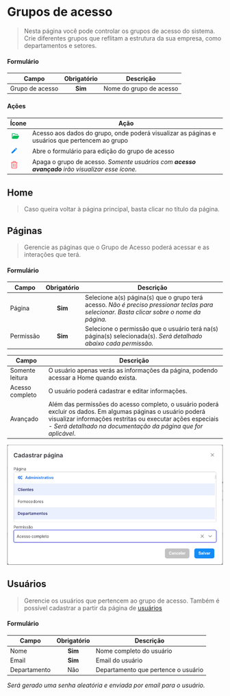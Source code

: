 # Grupos de acesso

> Nesta página você pode controlar os grupos de acesso do sistema. Crie diferentes grupos que reflitam a estrutura da sua empresa, como departamentos e setores.

#### Formulário

| Campo           | Obrigatório | Descrição               |
| --------------- | :---------: | ----------------------- |
| Grupo de acesso |   **Sim**   | Nome do grupo de acesso |

#### Ações

| Ícone                                      | Ação                                                                                            |
| ------------------------------------------ | ----------------------------------------------------------------------------------------------- |
| ![logo](../../assets/icons/FolderOpen.png) | Acesso aos dados do grupo, onde poderá visualizar as páginas e usuários que pertencem ao grupo  |
| ![logo](../../assets/icons/Pencil.png)     | Abre o formulário para edição do grupo de acesso                                                |
| ![logo](../../assets/icons/Trash.png)      | Apaga o grupo de acesso. _Somente usuários com **acesso avançado** irão visualizar esse ícone._ |

## Home

> Caso queira voltar à página principal, basta clicar no título da página.

## Páginas

> Gerencie as páginas que o Grupo de Acesso poderá acessar e as interações que terá.

#### Formulário

| Campo     | Obrigatório | Descrição                                                                                                                                 |
| --------- | :---------: | ----------------------------------------------------------------------------------------------------------------------------------------- |
| Página    |   **Sim**   | Selecione a(s) página(s) que o grupo terá acesso. _Não é preciso pressionar teclas para selecionar. Basta clicar sobre o nome da página._ |
| Permissão |   **Sim**   | Selecione o permissão que o usuário terá na(s) página(s) selecionada(s). _Será detalhado abaixo cada permissão._                          |

| Campo           | Descrição                                                                                                                                                                                                                                   |
| --------------- | ------------------------------------------------------------------------------------------------------------------------------------------------------------------------------------------------------------------------------------------- |
| Somente leitura | O usuário apenas verás as informações da página, podendo acessar a Home quando exista.                                                                                                                                                      |
| Acesso completo | O usuário poderá cadastrar e editar informações.                                                                                                                                                                                            |
| Avançado        | Além das permissões do acesso completo, o usuário poderá excluir os dados. Em algumas páginas o usuário poderá visualizar informações restritas ou executar ações especiais - _Será detalhado na documentação da página que for aplicável_. |

![Formulário](../../assets/screenshots/administrative.access_groups.controllers_form.png)

## Usuários

> Gerencie os usuários que pertencem ao grupo de acesso. Também é possível cadastrar a partir da página de [usuários](administrative/users.md)

#### Formulário

| Campo        | Obrigatório | Descrição                           |
| ------------ | :---------: | ----------------------------------- |
| Nome         |   **Sim**   | Nome completo do usuário            |
| Email        |   **Sim**   | Email do usuário                    |
| Departamento |     Não     | Departamento que pertence o usuário |

_Será gerado uma senha aleatória e enviada por email para o usuário._
